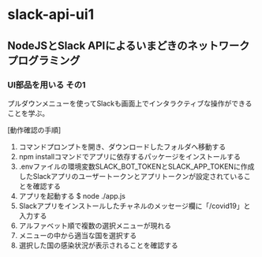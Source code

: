 # slack-api-ui1

## NodeJSとSlack APIによるいまどきのネットワークプログラミング

### UI部品を用いる その1

プルダウンメニューを使ってSlackも画面上でインタラクティブな操作ができることを学ぶ。

[動作確認の手順]

1. コマンドプロンプトを開き、ダウンロードしたフォルダへ移動する
1. npm installコマンドでアプリに依存するパッケージをインストールする
1. .envファイルの環境変数SLACK_BOT_TOKENとSLACK_APP_TOKENに作成したSlackアプリのユーザートークンとアプリトークンが設定されていることを確認する
1. アプリを起動する
    $ node ./app.js
1. Slackアプリをインストールしたチャネルのメッセージ欄に「/covid19」と入力する
1. アルファベット順で複数の選択メニューが現れる
1. メニューの中から適当な国を選択する
1. 選択した国の感染状況が表示されることを確認する
